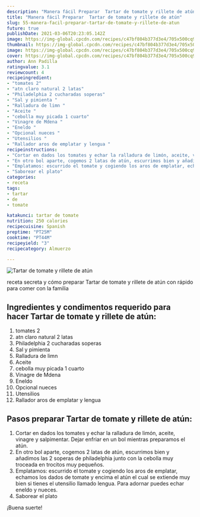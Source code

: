 ```yaml
---
description: "Manera fácil Preparar  Tartar de tomate y rillete de atún"
title: "Manera fácil Preparar  Tartar de tomate y rillete de atún"
slug: 55-manera-facil-preparar-tartar-de-tomate-y-rillete-de-atun
future: true
publishDate: 2021-03-06T20:23:05.142Z
image: https://img-global.cpcdn.com/recipes/c47bf804b377d3e4/705x500cq90/tartar-de-tomate-y-rillete-de-atun-foto-principal.jpg
thumbnail: https://img-global.cpcdn.com/recipes/c47bf804b377d3e4/705x500cq90/tartar-de-tomate-y-rillete-de-atun-foto-principal.jpg
image: https://img-global.cpcdn.com/recipes/c47bf804b377d3e4/705x500cq90/tartar-de-tomate-y-rillete-de-atun-foto-principal.jpg
cover: https://img-global.cpcdn.com/recipes/c47bf804b377d3e4/705x500cq90/tartar-de-tomate-y-rillete-de-atun-foto-principal.jpg
author: Ann Padilla
ratingvalue: 3.1
reviewcount: 4
recipeingredient:
- "tomates 2"
- "atn claro natural 2 latas"
- "Philadelphia 2 cucharadas soperas"
- "Sal y pimienta "
- "Ralladura de limn "
- "Aceite "
- "cebolla muy picada 1 cuarto"
- "Vinagre de Mdena "
- "Eneldo "
- "Opcional nueces "
- "Utensilios "
- "Rallador aros de emplatar y lengua "
recipeinstructions:
- "Cortar en dados los tomates y echar la ralladura de limón, aceite, vinagre y salpimentar. Dejar enfriar en un bol mientras preparamos el atún."
- "En otro bol aparte, cogemos 2 latas de atún, escurrimos bien y añadimos las 2 soperas de philadelphia junto con la cebolla muy troceada en trocitos muy pequeños."
- "Emplatamos: escurrido el tomate y cogiendo los aros de emplatar, echamos los dados de tomate y encima el atún el cual se extiende muy bien si tienes el utensilio llamado lengua. Para adornar puedes echar eneldo y nueces."
- "Saborear el plato"
categories:
- receta
tags:
- tartar
- de
- tomate

katakunci: tartar de tomate 
nutrition: 250 calories
recipecuisine: Spanish
preptime: "PT25M"
cooktime: "PT44M"
recipeyield: "3"
recipecategory: Almuerzo

---
```



![Tartar de tomate y rillete de atún](https://img-global.cpcdn.com/recipes/c47bf804b377d3e4/705x500cq90/tartar-de-tomate-y-rillete-de-atun-foto-principal.jpg)

receta secreta y cómo preparar Tartar de tomate y rillete de atún con rápido para comer con la familia

<!--inarticleads1-->

## Ingredientes y condimentos requerido para hacer Tartar de tomate y rillete de atún:

1. tomates 2
1. atn claro natural 2 latas
1. Philadelphia 2 cucharadas soperas
1. Sal y pimienta 
1. Ralladura de limn 
1. Aceite 
1. cebolla muy picada 1 cuarto
1. Vinagre de Mdena 
1. Eneldo 
1. Opcional nueces 
1. Utensilios 
1. Rallador aros de emplatar y lengua 



<!--inarticleads2-->

## Pasos preparar Tartar de tomate y rillete de atún:

1. Cortar en dados los tomates y echar la ralladura de limón, aceite, vinagre y salpimentar. Dejar enfriar en un bol mientras preparamos el atún.
1. En otro bol aparte, cogemos 2 latas de atún, escurrimos bien y añadimos las 2 soperas de philadelphia junto con la cebolla muy troceada en trocitos muy pequeños.
1. Emplatamos: escurrido el tomate y cogiendo los aros de emplatar, echamos los dados de tomate y encima el atún el cual se extiende muy bien si tienes el utensilio llamado lengua. Para adornar puedes echar eneldo y nueces.
1. Saborear el plato



¡Buena suerte!

